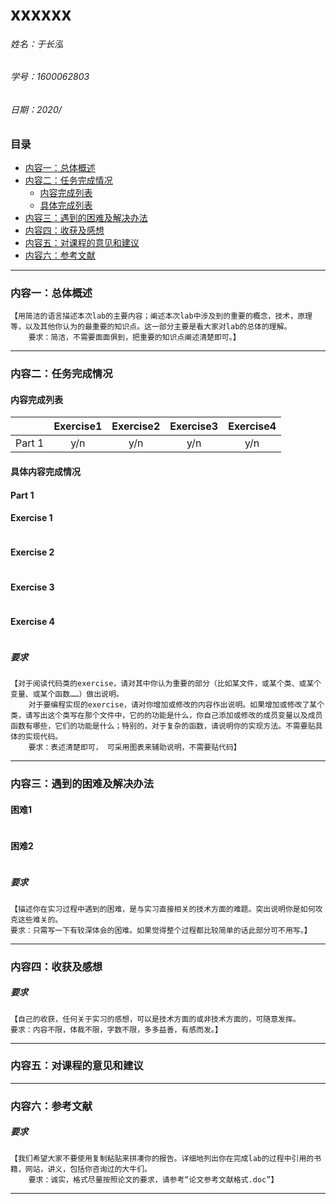 xxxxxx
==============
###### 姓名：于长泓
###### 学号：1600062803
###### 日期：2020/
### 目录
- [内容一：总体概述](#jump1)
- [内容二：任务完成情况](#jump2)
  - [内容完成列表](#jump3)
  - [具体完成列表](#jump4)
- [内容三：遇到的困难及解决办法](#jump5)
- [内容四：收获及感想](#jump6)
- [内容五：对课程的意见和建议](#jump7)
- [内容六：参考文献](#jump8)
-----------------------
### 内容一：总体概述<a id="jump1"></a>

```
【用简洁的语言描述本次lab的主要内容；阐述本次lab中涉及到的重要的概念，技术，原理等，以及其他你认为的最重要的知识点。这一部分主要是看大家对lab的总体的理解。
	要求：简洁，不需要面面俱到，把重要的知识点阐述清楚即可。】
```
-----------------------------------
### 内容二：任务完成情况<a id="jump2"></a>

#### 内容完成列表<a id="jump3"></a>

|  | Exercise1 | Exercise2 | Exercise3 | Exercise4 |  
|  :--: | :---: | :---: | :---: | :---: |
| Part 1 | y/n | y/n | y/n | y/n |

#### 具体内容完成情况 <a id="jump4"></a>
#### Part 1
#### Exercise 1
```

```
#### Exercise 2
```

```
#### Exercise 3 

```

```
#### Exercise 4
```

```
##### 要求
```
【对于阅读代码类的exercise，请对其中你认为重要的部分（比如某文件，或某个类、或某个变量、或某个函数……）做出说明。
	对于要编程实现的exercise，请对你增加或修改的内容作出说明。如果增加或修改了某个类，请写出这个类写在那个文件中，它的的功能是什么，你自己添加或修改的成员变量以及成员函数有哪些，它们的功能是什么；特别的，对于复杂的函数，请说明你的实现方法。不需要贴具体的实现代码。
	要求：表述清楚即可， 可采用图表来辅助说明，不需要贴代码】

```
------------------------------------------------
### 内容三：遇到的困难及解决办法<a id="jump5"></a>

#### 困难1
```

```

#### 困难2
```

```

##### 要求
```
【描述你在实习过程中遇到的困难，是与实习直接相关的技术方面的难题。突出说明你是如何攻克这些难关的。
要求：只需写一下有较深体会的困难。如果觉得整个过程都比较简单的话此部分可不用写。】
```
-------------------------
### 内容四：收获及感想<a id="jump6"></a>

##### 要求
```
【自己的收获，任何关于实习的感想，可以是技术方面的或非技术方面的，可随意发挥。
要求：内容不限，体裁不限，字数不限，多多益善，有感而发。】
```
------------------------
### 内容五：对课程的意见和建议<a id="jump7"></a>

---------------
### 内容六：参考文献<a id="jump8"></a>

##### 要求
```
【我们希望大家不要使用复制粘贴来拼凑你的报告。详细地列出你在完成lab的过程中引用的书籍，网站，讲义，包括你咨询过的大牛们。
	要求：诚实，格式尽量按照论文的要求，请参考“论文参考文献格式.doc”】
```
------------------------------
